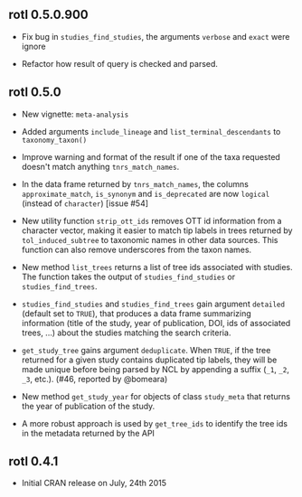 ## rotl 0.5.0.900

* Fix bug in `studies_find_studies`, the arguments `verbose` and `exact` were
  ignore

* Refactor how result of query is checked and parsed.

## rotl 0.5.0

* New vignette: `meta-analysis`

* Added arguments `include_lineage` and `list_terminal_descendants` to
  `taxonomy_taxon()`

* Improve warning and format of the result if one of the taxa requested doesn't
  match anything `tnrs_match_names`.

* In the data frame returned by `tnrs_match_names`, the columns
  `approximate_match`, `is_synonym` and `is_deprecated` are now `logical`
  (instead of `character`) [issue #54]

* New utility function `strip_ott_ids` removes OTT id information from
  a character vector, making it easier to match tip labels in trees returned by
  `tol_induced_subtree` to taxonomic names in other data sources. This function
  can also remove underscores from the taxon names.

* New method `list_trees` returns a list of tree ids associated with
  studies. The function takes the output of `studies_find_studies` or
  `studies_find_trees`.

* `studies_find_studies` and `studies_find_trees` gain argument `detailed`
  (default set to `TRUE`), that produces a data frame summarizing information
  (title of the study, year of publication, DOI, ids of associated trees, ...)
  about the studies matching the search criteria.

* `get_study_tree` gains argument `deduplicate`. When `TRUE`, if the tree
  returned for a given study contains duplicated tip labels, they will be made
  unique before being parsed by NCL by appending a suffix (`_1`, `_2`, `_3`,
  etc.). (#46, reported by @bomeara)

* New method `get_study_year` for objects of class `study_meta` that returns the
  year of publication of the study.

* A more robust approach is used by `get_tree_ids` to identify the tree ids in
  the metadata returned by the API

## rotl 0.4.1

* Initial CRAN release on July, 24th 2015
